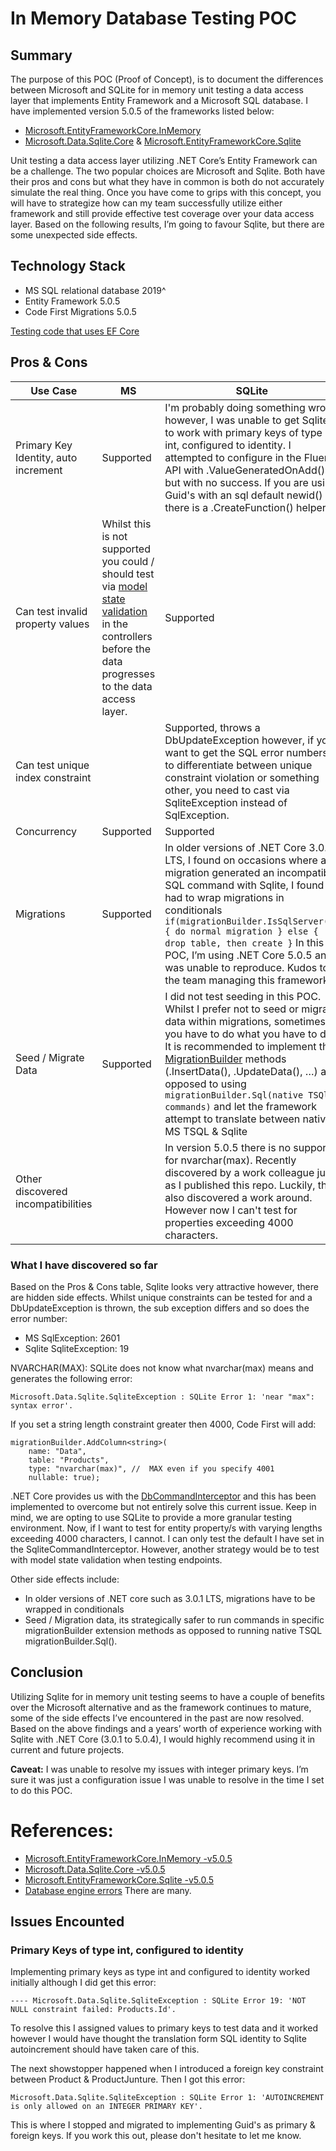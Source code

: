 # In Memory Database Testing POC

## Summary
The purpose of this POC (Proof of Concept), is to document the differences between Microsoft and SQLite for in memory unit testing a data access layer that implements Entity Framework and a Microsoft SQL database. I have implemented version 5.0.5 of the frameworks listed below:
- [Microsoft.EntityFrameworkCore.InMemory](https://docs.microsoft.com/en-us/ef/core/providers/in-memory/?tabs=dotnet-core-cli)
- [Microsoft.Data.Sqlite.Core](https://docs.microsoft.com/en-us/dotnet/standard/data/sqlite/?tabs=netcore-cli) & [Microsoft.EntityFrameworkCore.Sqlite](https://docs.microsoft.com/en-us/ef/core/providers/sqlite/?tabs=dotnet-core-cli)

Unit testing a data access layer utilizing .NET Core’s Entity Framework can be a challenge. The two popular choices are Microsoft and Sqlite. Both have their pros and cons but what they have in common is both do not accurately simulate the real thing. Once you have come to grips with this concept, you will have to strategize how can my team successfully utilize either framework and still provide effective test coverage over your data access layer. Based on the following results, I’m going to favour Sqlite, but there are some unexpected side effects.
## Technology Stack
- MS SQL relational database 2019^
- Entity Framework 5.0.5
- Code First Migrations 5.0.5 

[Testing code that uses EF Core](https://docs.microsoft.com/en-us/ef/core/testing/)

## Pros & Cons
| Use Case | MS | SQLite
| --- | --- | ---
| Primary Key Identity, auto increment |  Supported | I'm probably doing something wrong however, I was unable to get Sqlite to work with primary keys of type int, configured to identity. I attempted to configure in the Fluent API with .ValueGeneratedOnAdd() but with no success.  If you are using Guid's with an sql default newid() there is a .CreateFunction() helper.
| Can test invalid property values | Whilst this is not supported you could / should test via [model state validation](https://docs.microsoft.com/en-us/aspnet/core/mvc/models/validation?view=aspnetcore-5.0) in the controllers before the data progresses to the data access layer. | Supported
| Can test unique index constraint | | Supported, throws a DbUpdateException however, if you want to get the SQL error numbers to differentiate between unique constraint violation or something other, you need to cast via SqliteException instead of SqlException.
| Concurrency | Supported | Supported
| Migrations | Supported | In older versions of .NET Core 3.0.1 LTS, I found on occasions where a migration generated an incompatible SQL command with Sqlite,  I found I had to wrap migrations in conditionals ```if(migrationBuilder.IsSqlServer()) { do normal migration } else { drop table, then create }``` In this POC, I’m using .NET Core 5.0.5 and was unable to reproduce. Kudos to the team managing this framework.
| Seed / Migrate Data | Supported | I did not test seeding in this POC. Whilst I prefer not to seed or migrate data within migrations, sometimes you have to do what you have to do. It is recommended to implement the [MigrationBuilder](https://docs.microsoft.com/en-us/dotnet/api/microsoft.entityframeworkcore.migrations.migrationbuilder?view=efcore-5.0) methods (.InsertData(), .UpdateData(), …) as opposed to using ```migrationBuilder.Sql(native TSQl commands)``` and let the framework attempt to translate between native MS TSQL & Sqlite
| Other discovered incompatibilities | | In version 5.0.5 there is no support for nvarchar(max). Recently discovered by a work colleague just as I published this repo. Luckily, they also discovered a work around. However now I can't test for properties exceeding 4000 characters. 

### What I have discovered so far
Based on the Pros & Cons table, Sqlite looks very attractive however, there are hidden side effects. Whilst unique constraints can be tested for and a DbUpdateException is thrown, the sub exception differs and so does the error number: 
- MS SqlException: 2601 
- Sqlite SqliteException:  19

NVARCHAR(MAX):
SQLite does not know what nvarchar(max) means and generates the following error: 
```
Microsoft.Data.Sqlite.SqliteException : SQLite Error 1: 'near "max": syntax error'.
```
If you set a string length constraint greater then 4000, Code First will add:
```
migrationBuilder.AddColumn<string>(
    name: "Data",
    table: "Products",
    type: "nvarchar(max)", //  MAX even if you specify 4001
    nullable: true);
```
.NET Core provides us with the [DbCommandInterceptor](https://docs.microsoft.com/en-us/dotnet/api/system.data.entity.infrastructure.interception.dbcommandinterceptor?view=entity-framework-6.2.0&viewFallbackFrom=entity-framework-5.0.5) and this has been implemented to overcome but not entirely solve this current issue. Keep in mind, we are opting to use SQLite to provide a more granular testing environment. Now, if I want to test for entity property/s with varying lengths exceeding 4000 characters, I cannot. I can only test the default I have set in the SqliteCommandInterceptor. However, another strategy would be to test with model state validation when testing endpoints.

Other side effects include:
- In older versions of .NET core such as 3.0.1 LTS, migrations have to be wrapped in conditionals
- Seed / Migration data, its strategically safer to run commands in specific migrationBuilder extension methods as opposed to running native TSQL migrationBuilder.Sql().

## Conclusion
Utilizing Sqlite for in memory unit testing seems to have a couple of benefits over the Microsoft alternative and as the framework continues to mature, some of the side effects I’ve encountered in the past are now resolved. Based on the above findings and a years’ worth of experience working with Sqlite with .NET Core (3.0.1 to 5.0.4), I would highly recommend using it in current and future projects.

**Caveat:** I was unable to resolve my issues with integer primary keys. I’m sure it was just a configuration issue I was unable to resolve in the time I set to do this POC.

# References:
- [Microsoft.EntityFrameworkCore.InMemory -v5.0.5](https://www.nuget.org/packages/Microsoft.EntityFrameworkCore.InMemory/5.0.5)
- [Microsoft.Data.Sqlite.Core -v5.0.5](https://www.nuget.org/packages/Microsoft.Data.Sqlite.Core/5.0.5)
- [Microsoft.EntityFrameworkCore.Sqlite -v5.0.5](https://www.nuget.org/packages/Microsoft.EntityFrameworkCore.Sqlite/5.0.5)
- [Database engine errors](https://docs.microsoft.com/en-us/sql/relational-databases/errors-events/database-engine-events-and-errors?view=sql-server-ver15) There are many.

## Issues Encounted

### Primary Keys of type int, configured to identity

Implementing primary keys as type int and configured to identity worked initially although I did get this error:
```
---- Microsoft.Data.Sqlite.SqliteException : SQLite Error 19: 'NOT NULL constraint failed: Products.Id'.
``` 
To resolve this I assigned values to primary keys to test data and it worked however I would have thought the translation form SQL identity to Sqlite autoincrement should have taken care of this.

The next showstopper happened when I introduced a foreign key constraint between Product & ProductJunture. Then I got this error:
```
Microsoft.Data.Sqlite.SqliteException : SQLite Error 1: 'AUTOINCREMENT is only allowed on an INTEGER PRIMARY KEY'.
```
This is where I stopped and migrated to implementing Guid's as primary & foreign keys.  If you work this out, please don't hesitate to let me know.